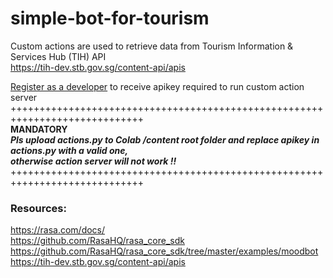 # simple-bot-for-tourism

Custom actions are used to retrieve data from Tourism Information & Services Hub (TIH) API  
https://tih-dev.stb.gov.sg/content-api/apis

[Register as a developer](https://tih.stb.gov.sg/content/tih/en/profile/register.html) to receive apikey required to run custom action server  
+++++++++++++++++++++++++++++++++++++++++++++++++++++++++++++++++++++++++++++  
**MANDATORY**  
***Pls upload actions.py to Colab /content root folder and replace apikey in actions.py with a valid one,  
otherwise action server will not work !!***  
+++++++++++++++++++++++++++++++++++++++++++++++++++++++++++++++++++++++++++++ 

### Resources:
https://rasa.com/docs/  
https://github.com/RasaHQ/rasa_core_sdk
https://github.com/RasaHQ/rasa_core_sdk/tree/master/examples/moodbot  
https://tih-dev.stb.gov.sg/content-api/apis  
